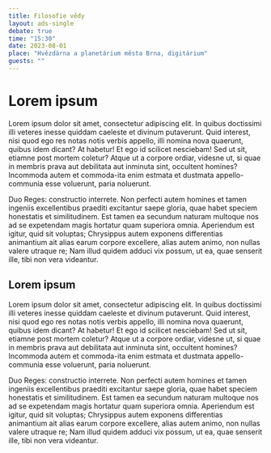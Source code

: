 ```yaml
---
title: Filosofie vědy
layout: ads-single
debate: true
time: "15:30"
date: 2023-08-01
place: "Hvězdárna a planetárium města Brna, digitárium"
guests: ""
---
```


# Lorem ipsum
Lorem ipsum dolor sit amet, consectetur adipiscing elit. In quibus doctissimi illi veteres inesse quiddam caeleste et divinum putaverunt. Quid interest, nisi quod ego res notas notis verbis appello, illi nomina nova quaerunt, quibus idem dicant? At habetur! Et ego id scilicet nesciebam! Sed ut sit, etiamne post mortem coletur? Atque ut a corpore ordiar, videsne ut, si quae in membris prava aut debilitata aut inminuta sint, occultent homines? Incommoda autem et commoda-ita enim estmata et dustmata appello-communia esse voluerunt, paria noluerunt.

Duo Reges: constructio interrete. Non perfecti autem homines et tamen ingeniis excellentibus praediti excitantur saepe gloria, quae habet speciem honestatis et similitudinem. Est tamen ea secundum naturam multoque nos ad se expetendam magis hortatur quam superiora omnia. Aperiendum est igitur, quid sit voluptas; Chrysippus autem exponens differentias animantium ait alias earum corpore excellere, alias autem animo, non nullas valere utraque re; Nam illud quidem adduci vix possum, ut ea, quae senserit ille, tibi non vera videantur.

## Lorem ipsum

Lorem ipsum dolor sit amet, consectetur adipiscing elit. In quibus doctissimi illi veteres inesse quiddam caeleste et divinum putaverunt. Quid interest, nisi quod ego res notas notis verbis appello, illi nomina nova quaerunt, quibus idem dicant? At habetur! Et ego id scilicet nesciebam! Sed ut sit, etiamne post mortem coletur? Atque ut a corpore ordiar, videsne ut, si quae in membris prava aut debilitata aut inminuta sint, occultent homines? Incommoda autem et commoda-ita enim estmata et dustmata appello-communia esse voluerunt, paria noluerunt.

Duo Reges: constructio interrete. Non perfecti autem homines et tamen ingeniis excellentibus praediti excitantur saepe gloria, quae habet speciem honestatis et similitudinem. Est tamen ea secundum naturam multoque nos ad se expetendam magis hortatur quam superiora omnia. Aperiendum est igitur, quid sit voluptas; Chrysippus autem exponens differentias animantium ait alias earum corpore excellere, alias autem animo, non nullas valere utraque re; Nam illud quidem adduci vix possum, ut ea, quae senserit ille, tibi non vera videantur.